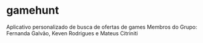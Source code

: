 # gamehunt
Aplicativo personalizado de busca de ofertas de games
Membros do Grupo: Fernanda Galvão, Keven Rodrigues e Mateus Citriniti
